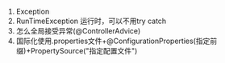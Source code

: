 1. Exception
2. RunTimeException 运行时，可以不用try catch
3. 怎么全局接受异常(@ControllerAdvice)
4.  国际化使用.properties文件+@ConfigurationProperties(指定前缀)+PropertySource("指定配置文件")

